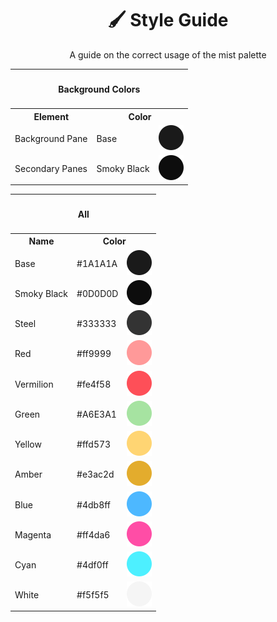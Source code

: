 <h1 align="center">
  🖌️ Style Guide
</h1>
<p align="center">
A guide on the correct usage of the mist palette
</p>

<table>
    <tr>
        <th colspan="3" align="center"><h4>Background Colors</h4></th>
    </tr>
    <tr>
        <th>Element</th>
        <th colspan="2">Color</th>
    </tr>
    <tr>
        <td>Background Pane</td>
        <td>Base</td>
        <td>
            <img src="./svgs/base.svg" />
        </td>
    </tr>
    <tr>
        <td>Secondary Panes</td>
        <td>Smoky Black</td>
        <td>
            <img src="./svgs/smoky_black.svg" />
        </td>
    </tr>
</table>

<table>
    <tr>
        <th colspan="3" align="center"><h4>All</h4></th>
    </tr>
    <tr>
        <th>Name</th>
        <th colspan="2">Color</th>
    </tr>
    <tr>
        <td>Base</td>
        <td>#1A1A1A</td>
        <td>
            <img src="./svgs/base.svg" />
        </td>
    </tr>
    <tr>
        <td>Smoky Black</td>
        <td>#0D0D0D</td>
        <td>
            <img src="./svgs/smoky_black.svg" />
        </td>
    </tr>
    <tr>
        <td>Steel</td>
        <td>#333333</td>
        <td>
            <img src="./svgs/steel.svg" />
        </td>
    </tr>
    <tr>
        <td>Red</td>
        <td>#ff9999</td>
        <td>
            <img src="./svgs/red.svg" />
        </td>
    </tr>
    <tr>
        <td>Vermilion</td>
        <td>#fe4f58</td>
        <td>
            <img src="./svgs/vermilion.svg" />
        </td>
    </tr>
    <tr>
        <td>Green</td>
        <td>#A6E3A1</td>
        <td>
            <img src="./svgs/green.svg" />
        </td>
    </tr>
    <tr>
        <td>Yellow</td>
        <td>#ffd573</td>
        <td>
            <img src="./svgs/yellow.svg" />
        </td>
    </tr>
    <tr>
        <td>Amber</td>
        <td>#e3ac2d</td>
        <td>
            <img src="./svgs/amber.svg" />
        </td>
    </tr>
    <tr>
        <td>Blue</td>
        <td>#4db8ff</td>
        <td>
            <img src="./svgs/blue.svg" />
        </td>
    </tr>
    <tr>
        <td>Magenta</td>
        <td>#ff4da6</td>
        <td>
            <img src="./svgs/magenta.svg" />
        </td>
    </tr>
    <tr>
        <td>Cyan</td>
        <td>#4df0ff</td>
        <td>
            <img src="./svgs/cyan.svg" />
        </td>
    </tr>
    <tr>
        <td>White</td>
        <td>#f5f5f5</td>
        <td>
            <img src="./svgs/white.svg" />
        </td>
    </tr>
</table>
